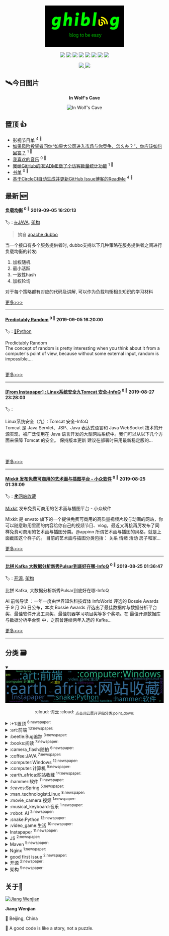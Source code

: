 
<p align='center'>
    <a href="#"><img src="assets/ghiblog.png" width="50%"/></a>
</p>

<p align='center'>
    <img src="https://badgen.net/circleci/github/jwenjian/ghiblog"/>
    <img src="https://badgen.net/badge/labels/24"/>
    <img src="https://badgen.net/github/issues/jwenjian/ghiblog"/>
    <img src="https://badgen.net/badge/last-commit/2019-09-08 00:09:49"/>
    <img src="https://badgen.net/github/forks/jwenjian/ghiblog"/>
    <img src="https://badgen.net/github/stars/jwenjian/ghiblog"/>
    <img src="https://badgen.net/github/watchers/jwenjian/ghiblog"/>
    <img src="https://badgen.net/github/release/jwenjian/ghiblog"/>
</p>

<p align='center'>
    <a href="https://github.com/jwenjian/visitor-count-badge">
        <img src="https://visitor-count-badge.herokuapp.com/total.svg?repo_id=jwenjian.ghiblog"/>
    </a>
    <a href="https://github.com/jwenjian/visitor-count-badge">
        <img src="https://visitor-count-badge.herokuapp.com/today.svg?repo_id=jwenjian.ghiblog"/>
    </a>
</p>

## :artificial_satellite:今日图片

<p align="center"><b>In Wolf's Cave</b></p>

<p align="center">
    <img src="https://apod.nasa.gov/apod/image/1909/WolfsCaveCBMDMW1024.jpg" alt="In Wolf's Cave" title="The mysterious blue reflection nebula found in catalogs as VdB 152 or Ced 201 really is very faint. It lies at the tip of the long dark nebula Barnard 175 in a dusty complex that has also been called Wolf's Cave. At the center of this deep and widefield telescopic view, the cosmic apparitions are nearly 1,400 light-years away along the northern Milky Way in the royal constellation Cepheus. Near the edge of a large molecular cloud, pockets of interstellar dust in the region block light from background stars or scatter light from the embedded bright star giving the the nebula its characteristic blue color. Ultraviolet light from the star is also thought to cause a dim reddish luminescence in the nebular dust. Though stars do form in molecular clouds, this star seems to have only accidentally wandered into the area, as its measured velocity through space is very different from the cloud's velocity. Another dense, obscuring dark nebula, LDN 1221, is easy to spot at the upper right in the frame, while the more colorful planetary nebula Dengel-Hartl 5 is just below center. Faint reddish emission from an ancient supernova remnant can also be traced (lower right to upper left) against the dust-rich complex in Cepheus." width="50%"/>
</p>


## 置顶 :thumbsup: 
- [影视节目单](https://github.com/jwenjian/ghiblog/issues/71)  <sup>4 :speech_balloon:</sup>  	 
- [如果风险投资者问你“如果大公司进入市场与你竞争，怎么办？”，你应该如何回答？](https://github.com/jwenjian/ghiblog/issues/70)  <sup>1 :speech_balloon:</sup>  	 
- [我喜欢的音乐](https://github.com/jwenjian/ghiblog/issues/67)  <sup>0 :speech_balloon:</sup>  	 
- [我给GitHub的README做了个访客数量统计功能](https://github.com/jwenjian/ghiblog/issues/43)  <sup>1 :speech_balloon:</sup>  	 
- [书单](https://github.com/jwenjian/ghiblog/issues/22)  <sup>0 :speech_balloon:</sup>  	 
- [基于CircleCI自动生成并更新GitHub Issue博客的ReadMe](https://github.com/jwenjian/ghiblog/issues/1)  <sup>4 :speech_balloon:</sup>  	 
## 最新 :new: 

#### [负载均衡](https://github.com/jwenjian/ghiblog/issues/104) <sup>0 :speech_balloon:</sup> 	 2019-09-05 16:20:13

:label: : [:coffee:JAVA](https://github.com/jwenjian/ghiblog/labels/%3Acoffee%3AJAVA), [架构](https://github.com/jwenjian/ghiblog/labels/%E6%9E%B6%E6%9E%84)

> 摘自 [apache dubbo](http://dubbo.apache.org/zh-cn/docs/source_code_guide/loadbalance.html)

当一个接口有多个服务提供者时, dubbo支持以下几种策略在服务提供者之间进行负载均衡的转发:
1. 加权随机
2. 最小活跃
3. 一致性hash
4. 加权轮询

对于每个策略都有对应的代码及讲解, 可以作为负载均衡相关知识的学习材料



[更多>>>](https://github.com/jwenjian/ghiblog/issues/104)

---


#### [Predictably Random](https://github.com/jwenjian/ghiblog/issues/103) <sup>0 :speech_balloon:</sup> 	 2019-09-05 16:20:00

:label: : [:snake:Python](https://github.com/jwenjian/ghiblog/labels/%3Asnake%3APython)

Predictably Random<br>
The concept of random is pretty interesting when you think about it from a computer's point of view, because without some external input, random is impossible.&hellip;<br>
<br>



[更多>>>](https://github.com/jwenjian/ghiblog/issues/103)

---


#### [[From Instapaper] : Linux系统安全九Tomcat 安全-InfoQ](https://github.com/jwenjian/ghiblog/issues/102) <sup>0 :speech_balloon:</sup> 	 2019-08-27 23:28:03

:label: : 

Linux&#31995;&#32479;&#23433;&#20840;&#65288;&#20061;&#65289;&#65306;Tomcat &#23433;&#20840;-InfoQ<br>
Tomcat &#26159; Java Servlet&#12289;JSP&#12289;Java &#34920;&#36798;&#24335;&#35821;&#35328;&#21644; Java WebSocket &#25216;&#26415;&#30340;&#24320;&#28304;&#23454;&#29616;&#65292;&#34987;&#24191;&#27867;&#20351;&#29992;&#22312; Java &#35821;&#35328;&#24320;&#21457;&#30340;&#22823;&#22411;&#32593;&#31449;&#31995;&#32479;&#20013;&#12290;&#25105;&#20204;&#21487;&#20197;&#20174;&#20197;&#19979;&#20960;&#20010;&#26041;&#38754;&#26469;&#20445;&#38556; Tomcat &#30340;&#23433;&#20840;&#12290; &#20445;&#25345;&#29256;&#26412;&#26356;&#26032; &#24314;&#35758;&#22312;&#37096;&#32626;&#26102;&#37319;&#29992;&#26368;&#26032;&#31283;&#23450;&#29256;&#30340;&hellip;<br>
<br>
<br>


[更多>>>](https://github.com/jwenjian/ghiblog/issues/102)

---


#### [Mixkit 发布免费可商用的艺术画与插图平台 - 小众软件](https://github.com/jwenjian/ghiblog/issues/101) <sup>0 :speech_balloon:</sup> 	 2019-08-25 01:39:09

:label: : [:earth_africa:网站收藏](https://github.com/jwenjian/ghiblog/labels/%3Aearth_africa%3A%E7%BD%91%E7%AB%99%E6%94%B6%E8%97%8F)

[Mixkit](https://mixkit.co/art/) 发布免费可商用的艺术画与插图平台 - 小众软件

Mixkit 是 envato 旗下的一个提供免费可商用的高质量视频片段与动画的网站，你可以随意取用里面的内容给你自己的视频节目、vlog。最近又再接再厉发布了同样免费可商用的艺术画与插图分类。@appinn 所谓艺术画与插图的风格，就是上面截图这个样子的。 目前的艺术画与插图分类包括： 关系 情绪 活动 房子和家…



[更多>>>](https://github.com/jwenjian/ghiblog/issues/101)

---


#### [比拼 Kafka 大数据分析新秀Pulsar到底好在哪-InfoQ](https://github.com/jwenjian/ghiblog/issues/100) <sup>0 :speech_balloon:</sup> 	 2019-08-25 01:36:47

:label: : [开源](https://github.com/jwenjian/ghiblog/labels/%E5%BC%80%E6%BA%90), [架构](https://github.com/jwenjian/ghiblog/labels/%E6%9E%B6%E6%9E%84)

比拼 Kafka, 大数据分析新秀Pulsar到底好在哪-InfoQ

AI 前线导读 ：一年一度由世界知名科技媒体 InfoWorld 评选的 Bossie Awards 于 9 月 26 日公布，本次 Bossie Awards 评选出了最佳数据库与数据分析平台奖、最佳软件开发工具奖、最佳机器学习项目奖等多个奖项。在 最佳开源数据库与数据分析平台奖 中，之前曾连续两年入选的 Kafka…



[更多>>>](https://github.com/jwenjian/ghiblog/issues/100)

---


## 分类  :card_file_box: 

<details open="open">
    <summary>
        <img src="assets/wordcloud.png" title="词云, 点击展开详细分类" alt="词云， 点击展开详细分类">
        <p align="center">:cloud: 词云 :cloud: <sub>点击词云展开详细分类:point_down: </sub></p>
    </summary>


<details>
<summary>:+1:置顶	<sup>6:newspaper:</sup></summary>

- [影视节目单](https://github.com/jwenjian/ghiblog/issues/71)  <sup>4 :speech_balloon:</sup>  	 
- [如果风险投资者问你“如果大公司进入市场与你竞争，怎么办？”，你应该如何回答？](https://github.com/jwenjian/ghiblog/issues/70)  <sup>1 :speech_balloon:</sup>  	 
- [我喜欢的音乐](https://github.com/jwenjian/ghiblog/issues/67)  <sup>0 :speech_balloon:</sup>  	 
- [我给GitHub的README做了个访客数量统计功能](https://github.com/jwenjian/ghiblog/issues/43)  <sup>1 :speech_balloon:</sup>  	 
- [书单](https://github.com/jwenjian/ghiblog/issues/22)  <sup>0 :speech_balloon:</sup>  	 
- [基于CircleCI自动生成并更新GitHub Issue博客的ReadMe](https://github.com/jwenjian/ghiblog/issues/1)  <sup>4 :speech_balloon:</sup>  	 


</details>

<details>
<summary>:art:前端	<sup>13:newspaper:</sup></summary>

- [日本邮政官网 - 印章生成器](https://github.com/jwenjian/ghiblog/issues/95)  <sup>0 :speech_balloon:</sup>  	 
- [HTTP Content-type 对照表](https://github.com/jwenjian/ghiblog/issues/93)  <sup>0 :speech_balloon:</sup>  	 
- [Permission denied when running npm install](https://github.com/jwenjian/ghiblog/issues/90)  <sup>0 :speech_balloon:</sup>  	 
- [使用渐变一个div画Chrome浏览器logo](https://github.com/jwenjian/ghiblog/issues/80)  <sup>0 :speech_balloon:</sup>  	 
- [Brandmark Logo Maker - 基于人工智能的LOGO生成工具](https://github.com/jwenjian/ghiblog/issues/79)  <sup>0 :speech_balloon:</sup>  	 
- [[From Instapaper] : 臆病な魔女](https://github.com/jwenjian/ghiblog/issues/58)  <sup>3 :speech_balloon:</sup>  	 
- [[From Instapaper] : 前端必会四步带你吃透浏览器渲染基本原理](https://github.com/jwenjian/ghiblog/issues/55)  <sup>0 :speech_balloon:</sup>  	 
- [关于浏览器自动填充](https://github.com/jwenjian/ghiblog/issues/42)  <sup>0 :speech_balloon:</sup>  	 
- [insshot: 自动截屏保存ins用户的最新post](https://github.com/jwenjian/ghiblog/issues/34)  <sup>0 :speech_balloon:</sup>  	 
- [使用淘宝镜像安装puppeteer](https://github.com/jwenjian/ghiblog/issues/32)  <sup>0 :speech_balloon:</sup>  	 
- [TKinter教程](https://github.com/jwenjian/ghiblog/issues/25)  <sup>0 :speech_balloon:</sup>  	 
- [中国色-收集中国传统颜色的网站](https://github.com/jwenjian/ghiblog/issues/20)  <sup>0 :speech_balloon:</sup>  	 
- [CSS隐藏元素滚动条](https://github.com/jwenjian/ghiblog/issues/15)  <sup>0 :speech_balloon:</sup>  	 


</details>

<details>
<summary>:beetle:Bug追踪	<sup>3:newspaper:</sup></summary>

- [Permission denied when running npm install](https://github.com/jwenjian/ghiblog/issues/90)  <sup>0 :speech_balloon:</sup>  	 
- [Internet troubleshooting: website (www.microsoft.com) is online but isn't responding to connection attempts](https://github.com/jwenjian/ghiblog/issues/66)  <sup>0 :speech_balloon:</sup>  	 
- [C++: jni.h: no such file or directory ](https://github.com/jwenjian/ghiblog/issues/28)  <sup>0 :speech_balloon:</sup>  	 


</details>

<details>
<summary>:books:阅读	<sup>7:newspaper:</sup></summary>

- [An FBI Behaviour Expert Explains How to Quickly Build Trust With Anyone](https://github.com/jwenjian/ghiblog/issues/99)  <sup>0 :speech_balloon:</sup>  	 
- [微博-刘大可先生：关于“植物身上的黄金分割”的叫你恍然大悟的文章](https://github.com/jwenjian/ghiblog/issues/97)  <sup>0 :speech_balloon:</sup>  	 
- [如果风险投资者问你“如果大公司进入市场与你竞争，怎么办？”，你应该如何回答？](https://github.com/jwenjian/ghiblog/issues/70)  <sup>1 :speech_balloon:</sup>  	 
- [[From Instapaper] : 每家门上都挂个西瓜邻居拍照发上网你有素质的样子太美](https://github.com/jwenjian/ghiblog/issues/68)  <sup>0 :speech_balloon:</sup>  	 
- [[From Instapaper] : 关注英媒中国理所应当鄙视英国](https://github.com/jwenjian/ghiblog/issues/54)  <sup>0 :speech_balloon:</sup>  	 
- [[From Instapaper] : 中国为什么不搞多党竞争甚至一些党员干部都不知怎么回答](https://github.com/jwenjian/ghiblog/issues/47)  <sup>0 :speech_balloon:</sup>  	 
- [书单](https://github.com/jwenjian/ghiblog/issues/22)  <sup>0 :speech_balloon:</sup>  	 


</details>

<details>
<summary>:camera_flash:随拍	<sup>6:newspaper:</sup></summary>

- [近期生活随拍](https://github.com/jwenjian/ghiblog/issues/89)  <sup>0 :speech_balloon:</sup>  	 
- [青岛之行随拍](https://github.com/jwenjian/ghiblog/issues/44)  <sup>2 :speech_balloon:</sup>  	 
- [端午节随拍](https://github.com/jwenjian/ghiblog/issues/31)  <sup>0 :speech_balloon:</sup>  	 
- [2019年的第一次旅行](https://github.com/jwenjian/ghiblog/issues/17)  <sup>0 :speech_balloon:</sup>  	 
- [本周生活随拍](https://github.com/jwenjian/ghiblog/issues/10)  <sup>0 :speech_balloon:</sup>  	 
- [借光计划-798艺术区](https://github.com/jwenjian/ghiblog/issues/8)  <sup>0 :speech_balloon:</sup>  	 


</details>

<details>
<summary>:coffee:JAVA	<sup>7:newspaper:</sup></summary>

- [负载均衡](https://github.com/jwenjian/ghiblog/issues/104)  <sup>0 :speech_balloon:</sup>  	 
- [如何在优雅地Spring 中实现消息的发送和消费](https://github.com/jwenjian/ghiblog/issues/85)  <sup>0 :speech_balloon:</sup>  	 
- [如何优雅关闭 Spring Boot 应用](https://github.com/jwenjian/ghiblog/issues/72)  <sup>0 :speech_balloon:</sup>  	 
- [start.spring.io支持在线预览生成的文件内容](https://github.com/jwenjian/ghiblog/issues/63)  <sup>1 :speech_balloon:</sup>  	 
- [[From Instapaper] : Java.lang.Void 与 void 的比较及使用](https://github.com/jwenjian/ghiblog/issues/60)  <sup>0 :speech_balloon:</sup>  	 
- [How to prevent XXE injection when convert xml to object in java](https://github.com/jwenjian/ghiblog/issues/37)  <sup>0 :speech_balloon:</sup>  	 
- [配置SpringBoot定时任务线程池](https://github.com/jwenjian/ghiblog/issues/21)  <sup>0 :speech_balloon:</sup>  	 


</details>

<details>
<summary>:computer:Windows	<sup>12:newspaper:</sup></summary>

- [[From Instapaper] : CPUID](https://github.com/jwenjian/ghiblog/issues/74)  <sup>0 :speech_balloon:</sup>  	 
- [如何在 Chromium 版 Edge 浏览器上安装 Google Chrome 应用商店的扩展](https://github.com/jwenjian/ghiblog/issues/73)  <sup>0 :speech_balloon:</sup>  	 
- [Internet troubleshooting: website (www.microsoft.com) is online but isn't responding to connection attempts](https://github.com/jwenjian/ghiblog/issues/66)  <sup>0 :speech_balloon:</sup>  	 
- [[From Instapaper] : Task Scheduler - Windows applications | Windows上的定时任务管理器](https://github.com/jwenjian/ghiblog/issues/57)  <sup>1 :speech_balloon:</sup>  	 
- [pydice: Python的GUI应用 - 课堂点名工具](https://github.com/jwenjian/ghiblog/issues/36)  <sup>1 :speech_balloon:</sup>  	 
- [PAGE - Python Automatic GUI Generator](https://github.com/jwenjian/ghiblog/issues/35)  <sup>0 :speech_balloon:</sup>  	 
- [调整Typora显示宽度](https://github.com/jwenjian/ghiblog/issues/18)  <sup>0 :speech_balloon:</sup>  	 
- [Windows截图工具-Snipaste](https://github.com/jwenjian/ghiblog/issues/13)  <sup>0 :speech_balloon:</sup>  	 
- [Windows工具-制作启动U盘](https://github.com/jwenjian/ghiblog/issues/11)  <sup>0 :speech_balloon:</sup>  	 
- [智能屏幕护眼软件: f.lux](https://github.com/jwenjian/ghiblog/issues/5)  <sup>0 :speech_balloon:</sup>  	 
- [windows系统-gif 动画录制软件](https://github.com/jwenjian/ghiblog/issues/4)  <sup>0 :speech_balloon:</sup>  	 
- [谷歌浏览器原生支持触控板快速前进后退](https://github.com/jwenjian/ghiblog/issues/3)  <sup>0 :speech_balloon:</sup>  	 


</details>

<details>
<summary>:computer:计算机	<sup>9:newspaper:</sup></summary>

- [使用Alt-svc自举  HTTP/3 explained](https://github.com/jwenjian/ghiblog/issues/98)  <sup>0 :speech_balloon:</sup>  	 
- [[From Instapaper] : Distinguished Names](https://github.com/jwenjian/ghiblog/issues/51)  <sup>0 :speech_balloon:</sup>  	 
- [[From Instapaper] : Http response header - Age](https://github.com/jwenjian/ghiblog/issues/50)  <sup>0 :speech_balloon:</sup>  	 
- [关于浏览器自动填充](https://github.com/jwenjian/ghiblog/issues/42)  <sup>0 :speech_balloon:</sup>  	 
- [C++: Ignore warnings C4996](https://github.com/jwenjian/ghiblog/issues/30)  <sup>0 :speech_balloon:</sup>  	 
- [C++: 引用和指针](https://github.com/jwenjian/ghiblog/issues/29)  <sup>0 :speech_balloon:</sup>  	 
- [C++: jni.h: no such file or directory ](https://github.com/jwenjian/ghiblog/issues/28)  <sup>0 :speech_balloon:</sup>  	 
- [C语言-位运算符](https://github.com/jwenjian/ghiblog/issues/27)  <sup>0 :speech_balloon:</sup>  	 
- [HSTS](https://github.com/jwenjian/ghiblog/issues/14)  <sup>0 :speech_balloon:</sup>  	 


</details>

<details>
<summary>:earth_africa:网站收藏	<sup>14:newspaper:</sup></summary>

- [Mixkit 发布免费可商用的艺术画与插图平台 - 小众软件](https://github.com/jwenjian/ghiblog/issues/101)  <sup>0 :speech_balloon:</sup>  	 
- [ColouriseSG: 利用AI给黑白照片上色](https://github.com/jwenjian/ghiblog/issues/96)  <sup>0 :speech_balloon:</sup>  	 
- [日本邮政官网 - 印章生成器](https://github.com/jwenjian/ghiblog/issues/95)  <sup>0 :speech_balloon:</sup>  	 
- [PowerPoint Countdown Timer](https://github.com/jwenjian/ghiblog/issues/94)  <sup>0 :speech_balloon:</sup>  	 
- [HTTP Content-type 对照表](https://github.com/jwenjian/ghiblog/issues/93)  <sup>0 :speech_balloon:</sup>  	 
- [remove.bg - Remove Background from Image  ](https://github.com/jwenjian/ghiblog/issues/92)  <sup>0 :speech_balloon:</sup>  	 
- [Brandmark Logo Maker - 基于人工智能的LOGO生成工具](https://github.com/jwenjian/ghiblog/issues/79)  <sup>0 :speech_balloon:</sup>  	 
- [Codeimg.io 代码 -> 图片 -> 分享](https://github.com/jwenjian/ghiblog/issues/78)  <sup>0 :speech_balloon:</sup>  	 
- [[From Instapaper] : 臆病な魔女](https://github.com/jwenjian/ghiblog/issues/58)  <sup>3 :speech_balloon:</sup>  	 
- [[From Instapaper] : 西尾維新オフィシャルサイト](https://github.com/jwenjian/ghiblog/issues/53)  <sup>1 :speech_balloon:</sup>  	 
- [HTTP CAT: 用猫的图片来形象的表示每一个http状态码](https://github.com/jwenjian/ghiblog/issues/45)  <sup>0 :speech_balloon:</sup>  	 
- [中国色-收集中国传统颜色的网站](https://github.com/jwenjian/ghiblog/issues/20)  <sup>0 :speech_balloon:</sup>  	 
- [Linux命令在线查询手册](https://github.com/jwenjian/ghiblog/issues/12)  <sup>0 :speech_balloon:</sup>  	 
- [Windows工具-制作启动U盘](https://github.com/jwenjian/ghiblog/issues/11)  <sup>0 :speech_balloon:</sup>  	 


</details>

<details>
<summary>:hammer:软件	<sup>11:newspaper:</sup></summary>

- [PowerPoint Countdown Timer](https://github.com/jwenjian/ghiblog/issues/94)  <sup>0 :speech_balloon:</sup>  	 
- [[From Instapaper] : CPUID](https://github.com/jwenjian/ghiblog/issues/74)  <sup>0 :speech_balloon:</sup>  	 
- [如何在 Chromium 版 Edge 浏览器上安装 Google Chrome 应用商店的扩展](https://github.com/jwenjian/ghiblog/issues/73)  <sup>0 :speech_balloon:</sup>  	 
- [C++: Ignore warnings C4996](https://github.com/jwenjian/ghiblog/issues/30)  <sup>0 :speech_balloon:</sup>  	 
- [Eclipse.ini使用-vm参数指定JVM](https://github.com/jwenjian/ghiblog/issues/26)  <sup>0 :speech_balloon:</sup>  	 
- [Eclipse网络代理配置](https://github.com/jwenjian/ghiblog/issues/19)  <sup>0 :speech_balloon:</sup>  	 
- [调整Typora显示宽度](https://github.com/jwenjian/ghiblog/issues/18)  <sup>0 :speech_balloon:</sup>  	 
- [Windows截图工具-Snipaste](https://github.com/jwenjian/ghiblog/issues/13)  <sup>0 :speech_balloon:</sup>  	 
- [Windows工具-制作启动U盘](https://github.com/jwenjian/ghiblog/issues/11)  <sup>0 :speech_balloon:</sup>  	 
- [智能屏幕护眼软件: f.lux](https://github.com/jwenjian/ghiblog/issues/5)  <sup>0 :speech_balloon:</sup>  	 
- [windows系统-gif 动画录制软件](https://github.com/jwenjian/ghiblog/issues/4)  <sup>0 :speech_balloon:</sup>  	 


</details>

<details>
<summary>:leaves:Spring	<sup>5:newspaper:</sup></summary>

- [如何在优雅地Spring 中实现消息的发送和消费](https://github.com/jwenjian/ghiblog/issues/85)  <sup>0 :speech_balloon:</sup>  	 
- [如何优雅关闭 Spring Boot 应用](https://github.com/jwenjian/ghiblog/issues/72)  <sup>0 :speech_balloon:</sup>  	 
- [start.spring.io支持在线预览生成的文件内容](https://github.com/jwenjian/ghiblog/issues/63)  <sup>1 :speech_balloon:</sup>  	 
- [How to add custom properties to manifest file with spring boot](https://github.com/jwenjian/ghiblog/issues/24)  <sup>0 :speech_balloon:</sup>  	 
- [配置SpringBoot定时任务线程池](https://github.com/jwenjian/ghiblog/issues/21)  <sup>0 :speech_balloon:</sup>  	 


</details>

<details>
<summary>:man_technologist:Linux	<sup>8:newspaper:</sup></summary>

- [Docker配置HTTP/HTTPS代理](https://github.com/jwenjian/ghiblog/issues/88)  <sup>0 :speech_balloon:</sup>  	 
- [vbox ubuntu虚拟机扩容方案 虚拟分配空间转换为实际分配空间](https://github.com/jwenjian/ghiblog/issues/87)  <sup>0 :speech_balloon:</sup>  	 
- [在Ubuntu上安装nodejs、npm](https://github.com/jwenjian/ghiblog/issues/65)  <sup>1 :speech_balloon:</sup>  	 
- [为Ubuntu系统包管理工具apt配置代理](https://github.com/jwenjian/ghiblog/issues/61)  <sup>0 :speech_balloon:</sup>  	 
- [调整Typora显示宽度](https://github.com/jwenjian/ghiblog/issues/18)  <sup>0 :speech_balloon:</sup>  	 
- [Linux命令在线查询手册](https://github.com/jwenjian/ghiblog/issues/12)  <sup>0 :speech_balloon:</sup>  	 
- [Linux-编译安装nginx源码](https://github.com/jwenjian/ghiblog/issues/9)  <sup>0 :speech_balloon:</sup>  	 
- [Nginx代理Oracle数据库连接](https://github.com/jwenjian/ghiblog/issues/6)  <sup>0 :speech_balloon:</sup>  	 


</details>

<details>
<summary>:movie_camera:视频	<sup>1:newspaper:</sup></summary>

- [我们的生活多愉快~](https://github.com/jwenjian/ghiblog/issues/7)  <sup>0 :speech_balloon:</sup>  	 


</details>

<details>
<summary>:musical_keyboard:音乐	<sup>1:newspaper:</sup></summary>

- [我喜欢的音乐](https://github.com/jwenjian/ghiblog/issues/67)  <sup>0 :speech_balloon:</sup>  	 


</details>

<details>
<summary>:robot: AI	<sup>2:newspaper:</sup></summary>

- [ColouriseSG: 利用AI给黑白照片上色](https://github.com/jwenjian/ghiblog/issues/96)  <sup>0 :speech_balloon:</sup>  	 
- [remove.bg - Remove Background from Image  ](https://github.com/jwenjian/ghiblog/issues/92)  <sup>0 :speech_balloon:</sup>  	 


</details>

<details>
<summary>:snake:Python	<sup>12:newspaper:</sup></summary>

- [Predictably Random](https://github.com/jwenjian/ghiblog/issues/103)  <sup>0 :speech_balloon:</sup>  	 
- [Python_uuid 学习总结](https://github.com/jwenjian/ghiblog/issues/91)  <sup>0 :speech_balloon:</sup>  	 
- [[From Instapaper] : How to use Python virtualenv](https://github.com/jwenjian/ghiblog/issues/64)  <sup>1 :speech_balloon:</sup>  	 
- [[From Instapaper] : The Flask Mega-Tutorial Part I: Hello World! - miguelgrinberg.com](https://github.com/jwenjian/ghiblog/issues/62)  <sup>2 :speech_balloon:</sup>  	 
- [我给GitHub的README做了个访客数量统计功能](https://github.com/jwenjian/ghiblog/issues/43)  <sup>1 :speech_balloon:</sup>  	 
- [Python: 对数组进行选择排序](https://github.com/jwenjian/ghiblog/issues/41)  <sup>0 :speech_balloon:</sup>  	 
- [Python: 对数组进行插入排序](https://github.com/jwenjian/ghiblog/issues/40)  <sup>0 :speech_balloon:</sup>  	 
- [Python操作剪贴板](https://github.com/jwenjian/ghiblog/issues/38)  <sup>0 :speech_balloon:</sup>  	 
- [pydice: Python的GUI应用 - 课堂点名工具](https://github.com/jwenjian/ghiblog/issues/36)  <sup>1 :speech_balloon:</sup>  	 
- [PAGE - Python Automatic GUI Generator](https://github.com/jwenjian/ghiblog/issues/35)  <sup>0 :speech_balloon:</sup>  	 
- [TKinter教程](https://github.com/jwenjian/ghiblog/issues/25)  <sup>0 :speech_balloon:</sup>  	 
- [转载-浅谈 Python 的 with 语句](https://github.com/jwenjian/ghiblog/issues/23)  <sup>0 :speech_balloon:</sup>  	 


</details>

<details>
<summary>:video_game:生活	<sup>10:newspaper:</sup></summary>

- [近期生活随拍](https://github.com/jwenjian/ghiblog/issues/89)  <sup>0 :speech_balloon:</sup>  	 
- [舒尔特训练法](https://github.com/jwenjian/ghiblog/issues/75)  <sup>0 :speech_balloon:</sup>  	 
- [影视节目单](https://github.com/jwenjian/ghiblog/issues/71)  <sup>4 :speech_balloon:</sup>  	 
- [高铁/动车上插座都在什么位置](https://github.com/jwenjian/ghiblog/issues/59)  <sup>2 :speech_balloon:</sup>  	 
- [书单](https://github.com/jwenjian/ghiblog/issues/22)  <sup>0 :speech_balloon:</sup>  	 
- [2019年的第一次旅行](https://github.com/jwenjian/ghiblog/issues/17)  <sup>0 :speech_balloon:</sup>  	 
- [bye 2018](https://github.com/jwenjian/ghiblog/issues/16)  <sup>3 :speech_balloon:</sup>  	 
- [本周生活随拍](https://github.com/jwenjian/ghiblog/issues/10)  <sup>0 :speech_balloon:</sup>  	 
- [借光计划-798艺术区](https://github.com/jwenjian/ghiblog/issues/8)  <sup>0 :speech_balloon:</sup>  	 
- [我们的生活多愉快~](https://github.com/jwenjian/ghiblog/issues/7)  <sup>0 :speech_balloon:</sup>  	 


</details>

<details>
<summary>Instapaper	<sup>11:newspaper:</sup></summary>

- [LinkedIn如何在一台机器上支持几十万条长连接？](https://github.com/jwenjian/ghiblog/issues/77)  <sup>0 :speech_balloon:</sup>  	 
- [[From Instapaper] : C/C 静态链接库(.a) 与 动态链接库(.so) - 52php - 博客园](https://github.com/jwenjian/ghiblog/issues/76)  <sup>0 :speech_balloon:</sup>  	 
- [[From Instapaper] : Task Scheduler - Windows applications | Windows上的定时任务管理器](https://github.com/jwenjian/ghiblog/issues/57)  <sup>1 :speech_balloon:</sup>  	 
- [[From Instapaper] : Should Neil Armstrongs Bootprints Be on the Moon Forever](https://github.com/jwenjian/ghiblog/issues/56)  <sup>1 :speech_balloon:</sup>  	 
- [[From Instapaper] : 前端必会四步带你吃透浏览器渲染基本原理](https://github.com/jwenjian/ghiblog/issues/55)  <sup>0 :speech_balloon:</sup>  	 
- [[From Instapaper] : 关注英媒中国理所应当鄙视英国](https://github.com/jwenjian/ghiblog/issues/54)  <sup>0 :speech_balloon:</sup>  	 
- [[From Instapaper] : 西尾維新オフィシャルサイト](https://github.com/jwenjian/ghiblog/issues/53)  <sup>1 :speech_balloon:</sup>  	 
- [[From Instapaper] : Distinguished Names](https://github.com/jwenjian/ghiblog/issues/51)  <sup>0 :speech_balloon:</sup>  	 
- [[From Instapaper] : Http response header - Age](https://github.com/jwenjian/ghiblog/issues/50)  <sup>0 :speech_balloon:</sup>  	 
- [[From Instapaper] : maven getting "Not Authorized" when trying to access nexus private repository](https://github.com/jwenjian/ghiblog/issues/48)  <sup>0 :speech_balloon:</sup>  	 
- [[From Instapaper] : 中国为什么不搞多党竞争甚至一些党员干部都不知怎么回答](https://github.com/jwenjian/ghiblog/issues/47)  <sup>0 :speech_balloon:</sup>  	 


</details>

<details>
<summary>JS	<sup>2:newspaper:</sup></summary>

- [Permission denied when running npm install](https://github.com/jwenjian/ghiblog/issues/90)  <sup>0 :speech_balloon:</sup>  	 
- [[From Instapaper] : 西尾維新オフィシャルサイト](https://github.com/jwenjian/ghiblog/issues/53)  <sup>1 :speech_balloon:</sup>  	 


</details>

<details>
<summary>Maven	<sup>5:newspaper:</sup></summary>

- [Install parent POM without building Child modules](https://github.com/jwenjian/ghiblog/issues/82)  <sup>0 :speech_balloon:</sup>  	 
- [[From Instapaper] : maven getting "Not Authorized" when trying to access nexus private repository](https://github.com/jwenjian/ghiblog/issues/48)  <sup>0 :speech_balloon:</sup>  	 
- [Maven: maven-dependency-plugin:get 通过命令行下载jar包到本地仓库 无需pom文件](https://github.com/jwenjian/ghiblog/issues/39)  <sup>0 :speech_balloon:</sup>  	 
- [Maven: mvn clean install --fail-at-end](https://github.com/jwenjian/ghiblog/issues/33)  <sup>0 :speech_balloon:</sup>  	 
- [How to add custom properties to manifest file with spring boot](https://github.com/jwenjian/ghiblog/issues/24)  <sup>0 :speech_balloon:</sup>  	 


</details>

<details>
<summary>Nginx	<sup>1:newspaper:</sup></summary>

- [Linux-编译安装nginx源码](https://github.com/jwenjian/ghiblog/issues/9)  <sup>0 :speech_balloon:</sup>  	 


</details>

<details>
<summary>good first issue	<sup>2:newspaper:</sup></summary>

- [如果风险投资者问你“如果大公司进入市场与你竞争，怎么办？”，你应该如何回答？](https://github.com/jwenjian/ghiblog/issues/70)  <sup>1 :speech_balloon:</sup>  	 
- [基于CircleCI自动生成并更新GitHub Issue博客的ReadMe](https://github.com/jwenjian/ghiblog/issues/1)  <sup>4 :speech_balloon:</sup>  	 


</details>

<details>
<summary>开源	<sup>2:newspaper:</sup></summary>

- [比拼 Kafka 大数据分析新秀Pulsar到底好在哪-InfoQ](https://github.com/jwenjian/ghiblog/issues/100)  <sup>0 :speech_balloon:</sup>  	 
- [一款与 Python 深度集成的 Excel IDE](https://github.com/jwenjian/ghiblog/issues/84)  <sup>0 :speech_balloon:</sup>  	 


</details>

<details>
<summary>架构	<sup>5:newspaper:</sup></summary>

- [负载均衡](https://github.com/jwenjian/ghiblog/issues/104)  <sup>0 :speech_balloon:</sup>  	 
- [比拼 Kafka 大数据分析新秀Pulsar到底好在哪-InfoQ](https://github.com/jwenjian/ghiblog/issues/100)  <sup>0 :speech_balloon:</sup>  	 
- [RocketMQ与kafka对比18项差异](https://github.com/jwenjian/ghiblog/issues/83)  <sup>0 :speech_balloon:</sup>  	 
- [白话中台战略 - InfoQ](https://github.com/jwenjian/ghiblog/issues/81)  <sup>0 :speech_balloon:</sup>  	 
- [LinkedIn如何在一台机器上支持几十万条长连接？](https://github.com/jwenjian/ghiblog/issues/77)  <sup>0 :speech_balloon:</sup>  	 


</details>


</details>    

## 关于:boy: 

[<img alt="Jiang Wenjian" src="https://avatars3.githubusercontent.com/u/25657798?v=4" width="233"/>](https://github.com/jwenjian)

**Jiang Wenjian**

:round_pushpin: Beijing, China

:black_flag: A good code is like a story, not a puzzle.
